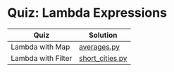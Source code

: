 # Quiz: Lambda Expressions

| Quiz | Solution |
| --- | --- |
| Lambda with Map | [averages.py](https://github.com/andreyyohanes/Udacity-Introduction-to-Python-Programming/blob/main/04%20Functions/03%20Quiz%20Lambda%20Expressions/averages.py) |
| Lambda with Filter | [short_cities.py](https://github.com/andreyyohanes/Udacity-Introduction-to-Python-Programming/blob/main/04%20Functions/03%20Quiz%20Lambda%20Expressions/short_cities.py) |
